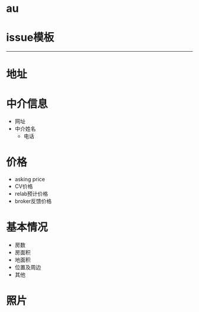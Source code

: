 # au

# issue模板

----------------

# 地址

# 中介信息

- 网址
- 中介姓名
  - 电话

# 价格

- asking price
- CV价格
- relab预计价格
- broker反馈价格

# 基本情况

- 房数
- 房面积
- 地面积
- 位置及周边
- 其他

# 照片
